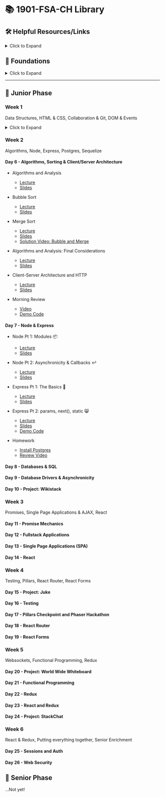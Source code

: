 # 📚 1901-FSA-CH Library

## 🛠️ Helpful Resources/Links

<details><summary>Click to Expand</summary>

- [Orientation Slides](orientation.pdf)
- [📖 Better Sequelize Documentation](https://sequelize-guides.netlify.com/)
- [🗺 Stack Map Diagram](https://fullstackacademy.github.io/stack-map/)
- [📺 Video: Debugging Node](https://youtu.be/N9w__SIB-wA)
- [📖 Effective git and github usage for pairing on workshops](https://gist.github.com/omriBernstein/4fd2c21be8416d5e5a69aabc6fa94b82)
- [📺 Additional Video outlining Github workflow when pairing on Workshops](http://www.youtube.com/watch?v=VJHyW8OmSaI)
- [📖 Fullstack Student / Alumni Blogs List](https://github.com/FullstackAcademy/student-blogs)
- [📖 Gist: Debugging](https://gist.github.com/glebec/8a0d06e54a4b3f95a33392f948e97b6a)
- [📺 Video: Debugging](https://youtu.be/-NoR8H_mrC0)
- [📖 Gist: Some code wars problems, categorized](https://gist.github.com/joedotjs/7614f84264bf20e49d39)
- [📖 Gist: Book Recommendations](https://gist.github.com/glebec/c8139b51feb86005504810b8f58a696c)
- [📖 Oh-My-ZSH cheatsheet](https://github.com/robbyrussell/oh-my-zsh/wiki/Cheatsheet)
- [📖 MVC vs Redux (Flux)](https://blog.gisspan.com/2017/02/Redux-Vs-MVC,-Why-and-How.html)
- [📖 Gist: Functional Programming](https://gist.github.com/glebec/a5c9309c7615d4bbdb838a4973e0f9d7)
- [🖼️ Unconscious Bias](01-junior-phase/Unconscious-Bias-1810-FSA-CH.pdf)
- [🗓 Calendar](https://calendar.google.com/calendar/embed?src=h4n6tjj9qj2o35qda5eo7i0v4k%40group.calendar.google.com&ctz=America%2FChicago)

</details>

## 🥚 Foundations

<details><summary>Click to Expand</summary>

### Fullstack Test First Solution Videos

- [📺 01 Properties](https://www.youtube.com/watch?v=YDoRg2topuA)
- [📺 02 Calculator](https://www.youtube.com/watch?v=komtSeCkzCA)
- [📺 03 RPN Calculator Playlist](https://www.youtube.com/playlist?list=PLx0iOsdUOUmnfk2sgE6qjfmAk6vbQVcNG)
- [📺 04 Loops Playlist](https://www.youtube.com/watch?v=66bl0bvyH2M&list=PLx0iOsdUOUmmHlW6T7IPy8uyiSgZp9R-E)
- [📺 05 Functions](https://www.youtube.com/watch?v=oAHIBcmFUsg)
- [📺 06 Functional](https://www.youtube.com/watch?v=fbf7aLX9dx4)
- [📺 07 Mammals](https://www.youtube.com/playlist?list=PLx0iOsdUOUmkJGuH7-4KJ6dToxFJzgVFh)
- [📺 08 Recursion](https://www.youtube.com/playlist?list=PLx0iOsdUOUmmrCVtFYTSvFgytB34qWT8a)

### Foundations Checkpoint

- [💬 Q & A](https://youtu.be/hanrq65sulg)

</details>

---

## 🐣 Junior Phase

### Week 1

Data Structures, HTML & CSS, Collaboration & Git, DOM & Events

<details><summary>Click to Expand</summary>

[**Weekly Review**](01-junior-phase/weekly-reviews/week-1.md)

#### Day 1 - Data Structures & Abstract Data Types

- Stacks, Queues, Linked Lists
  - [Lecture](https://youtu.be/a9rEIJJKH5k)
  - [Slides](01-junior-phase/01-data-structures/01-stacks-queues-lists.pdf)
  - [Pair Exercise: Linked List Solution Code](01-junior-phase/01-data-structures/PairExercise.LinkedList.Solution)

- Binary Search Trees
  - [Lecture](https://youtu.be/SpkOb6p9ED4)
  - [Slides](01-junior-phase/01-data-structures/02-binary-search-trees.pdf)
  - [Pair Exercise: Binary Search Tree Solution Code](01-junior-phase/01-data-structures/PairExercise.BinarySearchTree.Solution)

- Homework
  - [Hash Tables: Take Home Lecture](https://www.youtube.com/watch?v=_ly0_BpLJdk&feature=youtu.be)
  - [Linked List: Solution Video Playlist](https://www.youtube.com/playlist?list=PLx0iOsdUOUmmR3kE0iA2eIYNS_beMg8ti)
  - [Binary Search Tree: Solution Video Playlist](https://www.youtube.com/playlist?list=PLx0iOsdUOUmkvOhyAm1NUJ023D8PyaD-B)

- [Morning Review](https://youtu.be/dxaS95qjwh8)

#### Day 2 - HTML/CSS

- HTML & CSS
  - [Lecture](https://youtu.be/hu_ssRctomg)
  - [Slides](01-junior-phase/02-html-css/html-and-css.pdf)

- Intro to Boxing
  - [Lecture](https://youtu.be/ZOWMMvBzRvc)
  - [Slides](01-junior-phase/02-html-css/intro-to-boxing.pdf)
  - [Box Diagramming Demo](https://www.youtube.com/watch?v=iuG6mEmqT4I&feature=youtu.be)

- Flexbox
  - [Lecture](https://youtu.be/5rZ4FczckF8)
  - [Slides](01-junior-phase/02-html-css/flexbox.pdf)
  - Landing Page Launchpad solution in solution branch of project repository

- Homework
  - [Landing Page Launchpad Solution Video](https://www.youtube.com/watch?v=yTH1Wdl_ep8&feature=youtu.be)

- Additional Resources
  - [Box Model Guide](https://learn.shayhowe.com/html-css/opening-the-box-model/)
  - [A Complete Guide to Flexbox](https://css-tricks.com/snippets/css/a-guide-to-flexbox/)
  - [FLEXBOX FROGGY, a game where you learn flexbox](http://flexboxfroggy.com/)
  - [A Visual Guide to CSS3 Flexbox Properties](https://scotch.io/tutorials/a-visual-guide-to-css3-flexbox-properties)
  - [The Ultimate Flexbox Cheatsheet](https://www.sketchingwithcss.com/samplechapter/cheatsheet.html)
  - [Responsive Web Design Tutorial](https://www.smashingmagazine.com/2011/01/guidelines-for-responsive-web-design/)


#### Day 3 - Collaboration

- Pairing
  - [Slides](01-junior-phase/03-collaboration/pair-programming.pdf)
  - [Lecture](https://youtu.be/87E3KQVGUy0)

- Git
  - [Slides](01-junior-phase/03-collaboration/git.pdf)
  - [Lecture Part 1](https://youtu.be/7TQGXuDrugc)
  - [Lecture Part 2](https://youtu.be/rosm_O1EILw)

- Debugging (prevention)
  - [Slides](01-junior-phase/03-collaboration/debugging-prevention.pdf)
  - [Lecture](https://youtu.be/YiVIybAv4iI)

- Debugging (diagnostics/diagnosis/fixing)
  - [Slides](01-junior-phase/03-collaboration/debugging-detection-and-diagnosis.pdf)
  - [Lecture](https://youtu.be/HUSBDfPP5Sg)

- Homework
  - Read these notes on [debugging JavaScript](01-junior-phase/03-collaboration/debugging-summary.md)

- Morning Review
  - [Video](https://youtu.be/kmde7S2og1o)
  - [Git Fetch/Pull Summary]()
  - [Markdown Tutorial](https://guides.github.com/features/mastering-markdown/)

#### Day 4 - The DOM

- Intro to the DOM
  - [Slides](01-junior-phase/04-DOM-events/intro-to-the-dom.pdf)
  - [Lecture](https://youtu.be/yioG-BIgR3Y)

- Event Listeners and Handlers
  - [Slides](01-junior-phase/04-DOM-events/event-listeners-and-handlers.pdf)
  - [Lecture](https://youtu.be/o457yn8OLXU)
  - [Review Video](https://www.youtube.com/playlist?list=PLx0iOsdUOUmlGmcCCcsf9os6lVu0l5kg-)

- Unconscious Bias
  - [Slides](01-junior-phase/unconscious-bias.pdf)

- Morning Review
  - [Video](https://youtu.be/Kbs4qfKwfQM)

#### Day 5 - Project: Game of Life

- Game of Life
  - [Slides](01-junior-phase/05-game-of-life/game-of-life-intro.pdf)
  - [Lecture Demo Code](01-junior-phase/05-game-of-life/lecture-demo)
  - [Solution Code](01-junior-phase/05-game-of-life/Solution.GameOfLife)

- Homework
  - [Game of Life Solution Video](https://www.youtube.com/playlist?list=PLtjHqI8ZTRgIyZ4ngz8r6Qi6l024Ka2bC)

</details>

### Week 2

Algorithms, Node, Express, Postgres, Sequelize

#### Day 6 - Algorithms, Sorting & Client/Server Architecture

- Algorithms and Analysis
  - [Lecture](https://youtu.be/FrTTOlXG8HY)
  - [Slides](01-junior-phase/06-algorithms-and-sorting/algorithms-and-analysis.pdf)

- Bubble Sort
  - [Lecture](https://youtu.be/PdahAKOisLs)
  - [Slides](01-junior-phase/06-algorithms-and-sorting/bubble-sort.pdf)

- Merge Sort
  - [Lecture](https://youtu.be/E954tzOwD3A)
  - [Slides](01-junior-phase/06-algorithms-and-sorting/merge-sort.pdf)
  - [Solution Video: Bubble and Merge](https://www.youtube.com/watch?v=Dz0NkaBp-FM)

- Algorithms and Analysis: Final Considerations
  - [Lecture](https://youtu.be/ypN8f1eNe3g)
  - [Slides](01-junior-phase/06-algorithms-and-sorting/final-considerations.pdf)

- Client-Server Architecture and HTTP
  - [Lecture](https://youtu.be/Oi_sZ3f2bjw)
  - [Slides](01-junior-phase/06-algorithms-and-sorting/client-server-architecture.pdf)

- Morning Review
  - [Video](https://youtu.be/VzlRZn9DSTY)
  - [Demo Code](01-junior-phase/06-algorithms-and-sorting/morning-review.js)

#### Day 7 - Node & Express

- Node Pt 1: Modules 📦
  - [Lecture](https://youtu.be/BYXIVvFyHSE)
  - [Slides](01-junior-phase/07-node-express/1a-node-intro.pdf)  

- Node Pt 2: Asynchronicity & Callbacks ↩️
  - [Lecture](https://youtu.be/Q2NeOujg6MY)
  - [Slides](01-junior-phase/07-node-express/1b-asynchronicity-intro.pdf)

- Express Pt 1: The Basics 🚄
  - [Lecture](https://youtu.be/8-8qQXLAo_g)
  - [Slides](01-junior-phase/07-node-express/2a-express-101.pdf)

- Express Pt 2: params, next(), static 😸
  - [Lecture](https://youtu.be/NJTgsEQlSOw)
  - [Slides](01-junior-phase/07-node-express/2b-express-201.pdf)
  - [Demo Code](01-junior-phase/07-node-express/express-demo)

- Homework
  - [Install Postgres](https://learn.fullstackacademy.com/workshop/5acf8b4bac104a0004dffaba/landing)
  - [Review Video](https://www.youtube.com/watch?v=UZ5MO-5a2yI)


#### Day 8 - Databases & SQL

#### Day 9 - Database Drivers & Asynchronicity

#### Day 10 - Project: Wikistack


### Week 3

Promises, Single Page Applications & AJAX, React

#### Day 11 - Promise Mechanics

#### Day 12 - Fullstack Applications

#### Day 13 - Single Page Applications (SPA)

#### Day 14 - React


### Week 4

Testing, Pillars, React Router, React Forms

#### Day 15 - Project: Juke

#### Day 16 - Testing

#### Day 17 - Pillars Checkpoint and Phaser Hackathon

#### Day 18 - React Router

#### Day 19 - React Forms


### Week 5

Websockets, Functional Programming, Redux

#### Day 20 - Project: World Wide Whiteboard

#### Day 21 - Functional Programming

#### Day 22 - Redux

#### Day 23 - React and Redux

#### Day 24 - Project: StackChat


### Week 6

React & Redux, Putting everything together, Senior Enrichment

#### Day 25 - Sessions and Auth

#### Day 26 - Web Security



## 🦅 Senior Phase

…Not yet!
